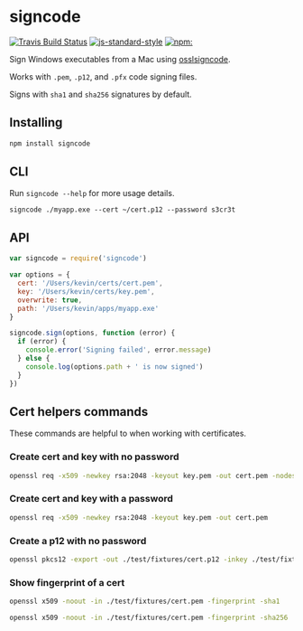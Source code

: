 # signcode

[![Travis Build Status](https://travis-ci.org/kevinsawicki/signcode.svg?branch=master)](https://travis-ci.org/kevinsawicki/signcode)
[![js-standard-style](https://img.shields.io/badge/code%20style-standard-brightgreen.svg?style=flat)](http://standardjs.com/)
[![npm:](https://img.shields.io/npm/v/signcode.svg)](https://www.npmjs.com/packages/signcode)

Sign Windows executables from a Mac using [osslsigncode](https://sourceforge.net/projects/osslsigncode).

Works with `.pem`, `.p12`, and `.pfx` code signing files.

Signs with `sha1` and `sha256` signatures by default.

## Installing

```sh
npm install signcode
```

## CLI

Run `signcode --help` for more usage details.

```
signcode ./myapp.exe --cert ~/cert.p12 --password s3cr3t
```

## API

```js
var signcode = require('signcode')

var options = {
  cert: '/Users/kevin/certs/cert.pem',
  key: '/Users/kevin/certs/key.pem',
  overwrite: true,
  path: '/Users/kevin/apps/myapp.exe'
}

signcode.sign(options, function (error) {
  if (error) {
    console.error('Signing failed', error.message)
  } else {
    console.log(options.path + ' is now signed')
  }
})
```

## Cert helpers commands

These commands are helpful to when working with certificates.

### Create cert and key with no password

```sh
openssl req -x509 -newkey rsa:2048 -keyout key.pem -out cert.pem -nodes
```

### Create cert and key with a password

```sh
openssl req -x509 -newkey rsa:2048 -keyout key.pem -out cert.pem
```

### Create a p12 with no password

```sh
openssl pkcs12 -export -out ./test/fixtures/cert.p12 -inkey ./test/fixtures/key.pem -in ./test/fixtures/cert.pem
```

### Show fingerprint of a cert

```sh
openssl x509 -noout -in ./test/fixtures/cert.pem -fingerprint -sha1
```

```sh
openssl x509 -noout -in ./test/fixtures/cert.pem -fingerprint -sha256
```
